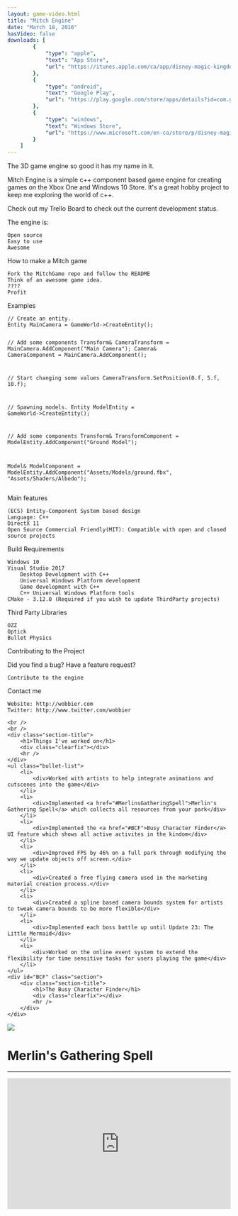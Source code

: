 ```yaml
---
layout: game-video.html
title: "Mitch Engine"
date: "March 18, 2016"
hasVideo: false
downloads: [
        {
            "type": "apple",
            "text": "App Store",
            "url": "https://itunes.apple.com/ca/app/disney-magic-kingdoms/id731592936?mt=8"
        },
        {
            "type": "android",
            "text": "Google Play",
            "url": "https://play.google.com/store/apps/details?id=com.gameloft.android.ANMP.GloftDYHM&hl=en"
        },
        {
            "type": "windows",
            "text": "Windows Store",
            "url": "https://www.microsoft.com/en-ca/store/p/disney-magic-kingdoms/9nblggh6bng3"
        }
    ]
---
```

<div class="padded-wrapper">
    <!--  DsvEJKTwelc -->
    <p>
    The 3D game engine so good it has my name in it.

Mitch Engine is a simple c++ component based game engine for creating games on the Xbox One and Windows 10 Store. It's a great hobby project to keep me exploring the world of c++.

Check out my Trello Board to check out the current development status.

The engine is:

    Open source
    Easy to use
    Awesome

How to make a Mitch game

    Fork the MitchGame repo and follow the README
    Think of an awesome game idea.
    ????
    Profit

Examples
</p>
<pre><code class="language-cpp">// Create an entity.
Entity MainCamera = GameWorld->CreateEntity();

// Add some components
Transform& CameraTransform = MainCamera.AddComponent<Transform>("Main Camera");
Camera& CameraComponent = MainCamera.AddComponent<Camera>();

// Start changing some values
CameraTransform.SetPosition(0.f, 5.f, 10.f);

// Spawning models.
Entity ModelEntity = GameWorld->CreateEntity();

// Add some components
Transform& TransformComponent = ModelEntity.AddComponent<Transform>("Ground Model");

Model& ModelComponent = ModelEntity.AddComponent<Model>("Assets/Models/ground.fbx", "Assets/Shaders/Albedo");
</code></pre>
Main features

    (ECS) Entity-Component System based design
    Language: C++
    DirectX 11
    Open Source Commercial Friendly(MIT): Compatible with open and closed source projects

Build Requirements

    Windows 10
    Visual Studio 2017
        Desktop Development with C++
        Universal Windows Platform development
        Game development with C++
        C++ Universal Windows Platform tools
    CMake - 3.12.0 (Required if you wish to update ThirdParty projects)

Third Party Libraries

    OZZ
    Optick
    Bullet Physics

Contributing to the Project

Did you find a bug? Have a feature request?

    Contribute to the engine

Contact me

    Website: http://wobbier.com
    Twitter: http://www.twitter.com/wobbier

    <br />
    <br />
    <div class="section-title">
        <h1>Things I've worked on</h1>
        <div class="clearfix"></div>
        <hr />
    </div>
    <ul class="bullet-list">
        <li>
            <div>Worked with artists to help integrate animations and cutscenes into the game</div>
        </li>
        <li>
            <div>Implemented <a href="#MerlinsGatheringSpell">Merlin's Gathering Spell</a> which collects all resources from your park</div>
        </li>
        <li>
            <div>Implemented the <a href="#BCF">Busy Character Finder</a> UI feature which shows all active activites in the kindom</div>
        </li>
        <li>
            <div>Improved FPS by 46% on a full park through modifying the way we update objects off screen.</div>
        </li>
        <li>
            <div>Created a free flying camera used in the marketing material creation process.</div>
        </li>
        <li>
            <div>Created a spline based camera bounds system for artists to tweak camera bounds to be more flexible</div>
        </li>
        <li>
            <div>Implemented each boss battle up until Update 23: The Little Mermaid</div>
        </li>
        <li>
            <div>Worked on the online event system to extend the flexibility for time sensitive tasks for users playing the game</div>
        </li>
    </ul>
    <div id="BCF" class="section">
        <div class="section-title">
            <h1>The Busy Character Finder</h1>
            <div class="clearfix"></div>
            <hr />
        </div>
    </div>
</div>
<div class="videoWrapper iPhoneX">
<img src="/img/stack.png" style="margin:0 auto;" />
</div>
<div class="padded-wrapper">
    <div id="MerlinsGatheringSpell" class="section">
        <div class="section-title">
            <h1>Merlin's Gathering Spell</h1>
            <div class="clearfix"></div>
            <hr />
        </div>
    </div>
</div>
<div class="videoWrapper iPhoneX">
    <iframe src="https://player.vimeo.com/video/286698331" width="100%" height="295" frameborder="0" webkitallowfullscreen mozallowfullscreen allowfullscreen></iframe>
</div>
